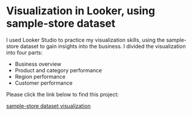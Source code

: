 # Visualization in Looker, using sample-store dataset
I used Looker Studio to practice my visualization skills, using the sample-store dataset to gain insights into the business. I divided the visualization into four parts:
- Business overview
- Product and category performance
- Region performance
- Customer performance

Please click the link below to find this project: 


[sample-store dataset visualization](https://lookerstudio.google.com/u/0/reporting/834a6f9a-e348-417f-af88-0edd29c58557/page/Xg8NF/edit)
